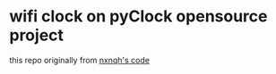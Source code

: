 # wifi clock on pyClock opensource project

this repo originally from [nxnqh's code](docs/README_cn.md)
